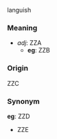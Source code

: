 languish
### Meaning
+ _adj_: ZZA
    + __eg__: ZZB

### Origin

ZZC

### Synonym

__eg__: ZZD

+ ZZE


